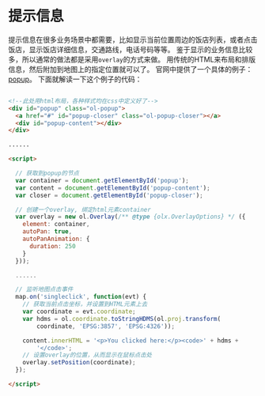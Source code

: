 # 提示信息

提示信息在很多业务场景中都需要，比如显示当前位置周边的饭店列表，或者点击饭店，显示饭店详细信息，交通路线，电话号码等等。 鉴于显示的业务信息比较多，所以通常的做法都是采用`overlay`的方式来做。 用传统的HTML来布局和排版信息，然后附加到地图上的指定位置就可以了。 官网中提供了一个具体的例子： [popup](http://openlayers.org/en/v3.13.1/examples/popup.html)。 下面就解读一下这个例子的代码：

```html

<!--此处用html布局，各种样式均在css中定义好了-->
<div id="popup" class="ol-popup">
  <a href="#" id="popup-closer" class="ol-popup-closer"></a>
  <div id="popup-content"></div>
</div>

......

<script>

  // 获取到popup的节点
  var container = document.getElementById('popup');
  var content = document.getElementById('popup-content');
  var closer = document.getElementById('popup-closer');

  // 创建一个overlay, 绑定html元素container
  var overlay = new ol.Overlay(/** @type {olx.OverlayOptions} */ ({
    element: container,
    autoPan: true,
    autoPanAnimation: {
      duration: 250
    }
  }));

  ......

  // 监听地图点击事件
  map.on('singleclick', function(evt) {
  	// 获取当前点击坐标，并设置到HTML元素上去
    var coordinate = evt.coordinate;
    var hdms = ol.coordinate.toStringHDMS(ol.proj.transform(
        coordinate, 'EPSG:3857', 'EPSG:4326'));

    content.innerHTML = '<p>You clicked here:</p><code>' + hdms +
        '</code>';
    // 设置overlay的位置，从而显示在鼠标点击处
    overlay.setPosition(coordinate);
  });

</script>

```